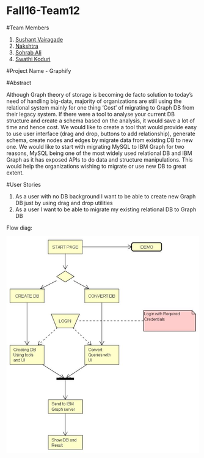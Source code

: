 # Fall16-Team12

#Team Members
1. [Sushant Vairagade](https://github.com/sjsu-sushant)
2. [Nakshtra](https://github.com/nakshatra04)
3. [Sohrab Ali](https://github.com/ali-sohrab)
4. [Swathi Koduri](https://github.com/SwathiKoduri)

#Project Name - Graphify

#Abstract

Although Graph theory of storage is becoming de facto solution to today’s need of handling big-data, majority of organizations are still using the relational system mainly for one thing ‘Cost’ of migrating to Graph DB from their legacy system. If there were a tool to analyse your current DB structure and create a schema based on the analysis, it would save a lot of time and hence cost. We would like to create a tool that would provide easy to use user interface (drag and drop, buttons to add relationship), generate schema, create nodes and edges by migrate data from existing DB to new one. We would like to start with migrating MySQL to IBM Graph for two reasons, MySQL being one of the most widely used relational DB and IBM Graph as it has exposed APIs to do data and structure manipulations. This would help the organizations wishing to migrate or use new DB to great extent.

#User Stories

1. As a user with no DB background I want to be able to create new Graph DB just by using drag and drop utilities
2. As a user I want to be able to migrate my existing relational DB to Graph DB

Flow diag:

![Version 1](https://github.com/SJSU272Lab/Fall16-Team12/blob/master/docs/flow_diag_v1.jpeg)
